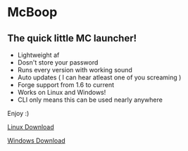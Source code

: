 # McBoop
## The quick little MC launcher!
* Lightweight af
* Dosn't store your password
* Runs every version with working sound
* Auto updates ( I can hear atleast one of you screaming )
* Forge support from 1.6 to current
* Works on Linux and Windows!
* CLI only means this can be used nearly anywhere

Enjoy :)

[Linux Download](https://boops-deploy.s3.amazonaws.com/McBoop/McBoop)

[Windows Download](https://boops-deploy.s3.amazonaws.com/McBoop/McBoop.exe)
